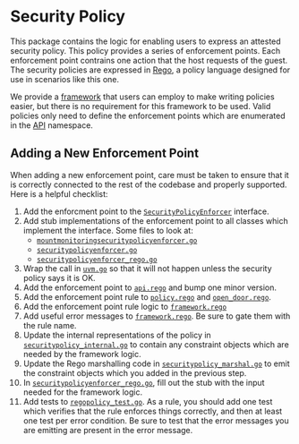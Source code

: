 # Security Policy

This package contains the logic for enabling users to express an attested
security policy. This policy provides a series of enforcement points. Each
enforcement point contrains one action that the host requests of the guest.
The security policies are expressed in
[Rego](https://www.openpolicyagent.org/docs/latest/policy-language/),
a policy language designed for use in scenarios like this one.

We provide a [framework](./framework.rego) that users can employ to make
writing policies easier, but there is no requirement for this framework
to be used. Valid policies only need to define the enforcement points which
are enumerated in the [API](./api.rego) namespace.

## Adding a New Enforcement Point

When adding a new enforcement point, care must be taken to ensure that it is
correctly connected to the rest of the codebase and properly supported.
Here is a helpful checklist:

1.  Add the enforcment point to the
    [`SecurityPolicyEnforcer`](./securitypolicyenforcer.go) interface.
2.  Add stub implementations of the enforcement point to all classes which
    implement the interface. Some files to look at:
    - [`mountmonitoringsecuritypolicyenforcer.go`](../../internal/guest/storage/test/policy/mountmonitoringsecuritypolicyenforcer.go)
    - [`securitypolicyenforcer.go`](./securitypolicyenforcer.go)
    - [`securitypolicyenforcer_rego.go`](./securitypolicyenforcer_rego.go)
3.  Wrap the call in [`uvm.go`](../../internal/guest/runtime/hcsv2/uvm.go)
    so that it will not happen unless the security policy says it is OK.
4.  Add the enforcement point to [`api.rego`](./api.rego) and bump one minor
    version.
5.  Add the enforcement point rule to [`policy.rego`](./policy.rego) and
    [`open_door.rego`](./open_door.rego).
6.  Add the enforcement point rule logic to [`framework.rego`](./framework.rego)
7.  Add useful error messages to [`framework.rego`](./framework.rego). Be sure
    to gate them with the rule name.
8.  Update the internal representations of the policy in
    [`securitypolicy_internal.go`](./securitypolicy_internal.go) to contain any
    constraint objects which are needed by the framework logic.
9.  Update the Rego marshalling code in
    [`securitypolicy_marshal.go`](./securitypolicy_marshal.go) to emit the
    constraint objects which you added in the previous step.
10.  In [`securitypolicyenforcer_rego.go`](./securitypolicyenforcer_rego.go), fill
    out the stub with the input needed for the framework logic.
11. Add tests to [`regopolicy_test.go`](./regopolicy_test.go). As a rule, you
    should add one test which verifies that the rule enforces things correctly,
    and then at least one test per error condition. Be sure to test that the
    error messages you are emitting are present in the error message.
